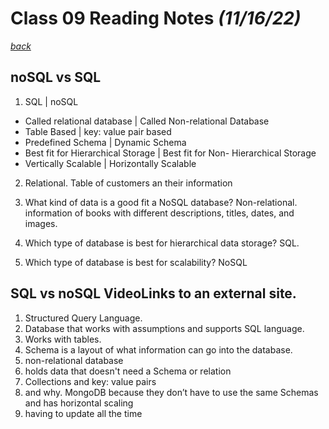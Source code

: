 # Class 09 Reading Notes *(11/16/22)*

[*back*](../README.md)

## noSQL vs SQL

1. SQL | noSQL

- Called relational database | Called Non-relational Database
- Table Based | key: value pair based
- Predefined Schema | Dynamic Schema
- Best fit for Hierarchical Storage | Best fit for Non- Hierarchical Storage
- Vertically Scalable | Horizontally Scalable

2. Relational. Table of customers an their information

3. What kind of data is a good fit a NoSQL database? Non-relational. information of books with different descriptions, titles, dates, and images.

4. Which type of database is best for hierarchical data storage? SQL.

5. Which type of database is best for scalability? NoSQL

## SQL vs noSQL VideoLinks to an external site.

1. Structured Query Language.
2. Database that works with assumptions and supports SQL language.
3. Works with tables.
4. Schema is a layout of what information can go into the database.
5. non-relational database
6. holds data that doesn't need a Schema or relation
7. Collections and key: value pairs
8. and why. MongoDB because they don’t have to use the same Schemas and has horizontal scaling
9. having to update all the time

